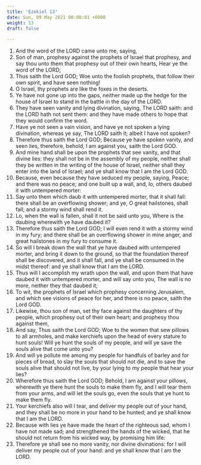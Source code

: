 ```yaml
---
title: 'Ezekiel 13'
date: Sun, 09 May 2021 00:00:01 +0000
weight: 13
draft: false
  
---
```


1. And the word of the LORD came unto me, saying,
2. Son of man, prophesy against the prophets of Israel that prophesy, and say thou unto them that prophesy out of their own hearts, Hear ye the word of the LORD;
3. Thus saith the Lord GOD; Woe unto the foolish prophets, that follow their own spirit, and have seen nothing!
4. O Israel, thy prophets are like the foxes in the deserts.
5. Ye have not gone up into the gaps, neither made up the hedge for the house of Israel to stand in the battle in the day of the LORD.
6. They have seen vanity and lying divination, saying, The LORD saith: and the LORD hath not sent them: and they have made others to hope that they would confirm the word.
7. Have ye not seen a vain vision, and have ye not spoken a lying divination, whereas ye say, The LORD saith it; albeit I have not spoken?
8. Therefore thus saith the Lord GOD; Because ye have spoken vanity, and seen lies, therefore, behold, I am against you, saith the Lord GOD.
9. And mine hand shall be upon the prophets that see vanity, and that divine lies: they shall not be in the assembly of my people, neither shall they be written in the writing of the house of Israel, neither shall they enter into the land of Israel; and ye shall know that I am the Lord GOD.
10. Because, even because they have seduced my people, saying, Peace; and there was no peace; and one built up a wall, and, lo, others daubed it with untempered morter:
11. Say unto them which daub it with untempered morter, that it shall fall: there shall be an overflowing shower; and ye, O great hailstones, shall fall; and a stormy wind shall rend it.
12. Lo, when the wall is fallen, shall it not be said unto you, Where is the daubing wherewith ye have daubed it?
13. Therefore thus saith the Lord GOD; I will even rend it with a stormy wind in my fury; and there shall be an overflowing shower in mine anger, and great hailstones in my fury to consume it.
14. So will I break down the wall that ye have daubed with untempered morter, and bring it down to the ground, so that the foundation thereof shall be discovered, and it shall fall, and ye shall be consumed in the midst thereof: and ye shall know that I am the LORD.
15. Thus will I accomplish my wrath upon the wall, and upon them that have daubed it with untempered morter, and will say unto you, The wall is no more, neither they that daubed it;
16. To wit, the prophets of Israel which prophesy concerning Jerusalem, and which see visions of peace for her, and there is no peace, saith the Lord GOD.
17. Likewise, thou son of man, set thy face against the daughters of thy people, which prophesy out of their own heart; and prophesy thou against them,
18. And say, Thus saith the Lord GOD; Woe to the women that sew pillows to all armholes, and make kerchiefs upon the head of every stature to hunt souls! Will ye hunt the souls of my people, and will ye save the souls alive that come unto you?
19. And will ye pollute me among my people for handfuls of barley and for pieces of bread, to slay the souls that should not die, and to save the souls alive that should not live, by your lying to my people that hear your lies?
20. Wherefore thus saith the Lord GOD; Behold, I am against your pillows, wherewith ye there hunt the souls to make them fly, and I will tear them from your arms, and will let the souls go, even the souls that ye hunt to make them fly.
21. Your kerchiefs also will I tear, and deliver my people out of your hand, and they shall be no more in your hand to be hunted; and ye shall know that I am the LORD.
22. Because with lies ye have made the heart of the righteous sad, whom I have not made sad; and strengthened the hands of the wicked, that he should not return from his wicked way, by promising him life:
23. Therefore ye shall see no more vanity, nor divine divinations: for I will deliver my people out of your hand: and ye shall know that I am the LORD.
